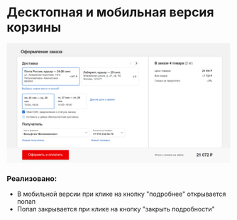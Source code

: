 # Десктопная и мобильная версия корзины

![image](https://github.com/chspeth/ordering-page/blob/main/img/preview/ordering-page.png)
### Реализовано:
* В мобильной версии при клике на кнопку "подробнее" открывается попап
* Попап закрывается при клике на кнопку "закрыть подробности"
